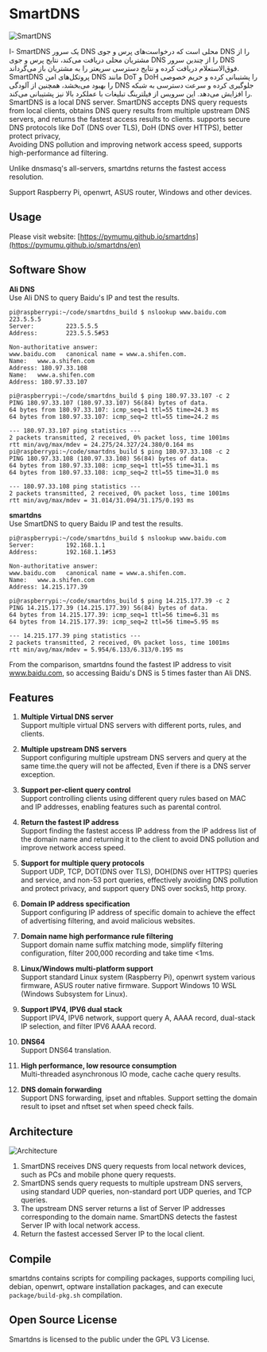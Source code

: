 # SmartDNS

![SmartDNS](doc/smartdns-banner.png)

ا- SmartDNS یک سرور DNS محلی است که درخواست‌های پرس و جوی DNS را از مشتریان محلی دریافت می‌کند، نتایج پرس و جوی DNS را از چندین سرور DNS فوق‌الاستعلام دریافت کرده و نتایج دسترسی سریعتر را به مشتریان باز می‌گرداند. SmartDNS پروتکل‌های امن DNS مانند DoT و DoH را پشتیبانی کرده و حریم خصوصی را بهبود می‌بخشد، همچنین از آلودگی DNS جلوگیری کرده و سرعت دسترسی به شبکه را افزایش می‌دهد. این سرویس از فیلترینگ تبلیغات با عملکرد بالا نیز پشتیبانی می‌کند.
SmartDNS is a local DNS server. SmartDNS accepts DNS query requests from local clients, obtains DNS query results from multiple upstream DNS servers, and returns the fastest access results to clients. supports secure DNS protocols like DoT (DNS over TLS), DoH (DNS over HTTPS), better protect privacy,  
Avoiding DNS pollution and improving network access speed, supports high-performance ad filtering.

Unlike dnsmasq's all-servers, smartdns returns the fastest access resolution.

Support Raspberry Pi, openwrt, ASUS router, Windows and other devices.  

## Usage

Please visit website: [https://pymumu.github.io/smartdns](https://pymumu.github.io/smartdns/en)

## Software Show

**Ali DNS**  
Use Ali DNS to query Baidu's IP and test the results.  

```shell
pi@raspberrypi:~/code/smartdns_build $ nslookup www.baidu.com 223.5.5.5
Server:         223.5.5.5
Address:        223.5.5.5#53

Non-authoritative answer:
www.baidu.com   canonical name = www.a.shifen.com.
Name:   www.a.shifen.com
Address: 180.97.33.108
Name:   www.a.shifen.com
Address: 180.97.33.107

pi@raspberrypi:~/code/smartdns_build $ ping 180.97.33.107 -c 2
PING 180.97.33.107 (180.97.33.107) 56(84) bytes of data.
64 bytes from 180.97.33.107: icmp_seq=1 ttl=55 time=24.3 ms
64 bytes from 180.97.33.107: icmp_seq=2 ttl=55 time=24.2 ms

--- 180.97.33.107 ping statistics ---
2 packets transmitted, 2 received, 0% packet loss, time 1001ms
rtt min/avg/max/mdev = 24.275/24.327/24.380/0.164 ms
pi@raspberrypi:~/code/smartdns_build $ ping 180.97.33.108 -c 2
PING 180.97.33.108 (180.97.33.108) 56(84) bytes of data.
64 bytes from 180.97.33.108: icmp_seq=1 ttl=55 time=31.1 ms
64 bytes from 180.97.33.108: icmp_seq=2 ttl=55 time=31.0 ms

--- 180.97.33.108 ping statistics ---
2 packets transmitted, 2 received, 0% packet loss, time 1001ms
rtt min/avg/max/mdev = 31.014/31.094/31.175/0.193 ms
```

**smartdns**  
Use SmartDNS to query Baidu IP and test the results.

```shell
pi@raspberrypi:~/code/smartdns_build $ nslookup www.baidu.com
Server:         192.168.1.1
Address:        192.168.1.1#53

Non-authoritative answer:
www.baidu.com   canonical name = www.a.shifen.com.
Name:   www.a.shifen.com
Address: 14.215.177.39

pi@raspberrypi:~/code/smartdns_build $ ping 14.215.177.39 -c 2
PING 14.215.177.39 (14.215.177.39) 56(84) bytes of data.
64 bytes from 14.215.177.39: icmp_seq=1 ttl=56 time=6.31 ms
64 bytes from 14.215.177.39: icmp_seq=2 ttl=56 time=5.95 ms

--- 14.215.177.39 ping statistics ---
2 packets transmitted, 2 received, 0% packet loss, time 1001ms
rtt min/avg/max/mdev = 5.954/6.133/6.313/0.195 ms

```

From the comparison, smartdns found the fastest IP address to visit www.baidu.com, so accessing Baidu's DNS is 5 times faster than Ali DNS.

## Features

1. **Multiple Virtual DNS server**  
   Support multiple virtual DNS servers with different ports, rules, and clients.

1. **Multiple upstream DNS servers**  
   Support configuring multiple upstream DNS servers and query at the same time.the query will not be affected, Even if there is a DNS server exception.  

1. **Support per-client query control**  
   Support controlling clients using different query rules based on MAC and IP addresses, enabling features such as parental control.  

1. **Return the fastest IP address**  
   Support finding the fastest access IP address from the IP address list of the domain name and returning it to the client to avoid DNS pollution and improve network access speed.

1. **Support for multiple query protocols**  
   Support UDP, TCP, DOT(DNS over TLS), DOH(DNS over HTTPS) queries and service, and non-53 port queries, effectively avoiding DNS pollution and protect privacy, and support query DNS over socks5, http proxy.

1. **Domain IP address specification**  
   Support configuring IP address of specific domain to achieve the effect of advertising filtering, and avoid malicious websites.

1. **Domain name high performance rule filtering**  
   Support domain name suffix matching mode, simplify filtering configuration, filter 200,000 recording and take time <1ms.

1. **Linux/Windows multi-platform support**  
   Support standard Linux system (Raspberry Pi), openwrt system various firmware, ASUS router native firmware. Support Windows 10 WSL (Windows Subsystem for Linux).

1. **Support IPV4, IPV6 dual stack**  
   Support IPV4, IPV6 network, support query A, AAAA record, dual-stack IP selection, and filter IPV6 AAAA record.

1. **DNS64**  
   Support DNS64 translation.

1. **High performance, low resource consumption**  
   Multi-threaded asynchronous IO mode, cache cache query results.

1. **DNS domain forwarding**  
   Support DNS forwarding, ipset and nftables. Support setting the domain result to ipset and nftset set when speed check fails.

## Architecture

![Architecture](doc/architecture.png)

1. SmartDNS receives DNS query requests from local network devices, such as PCs and mobile phone query requests.
1. SmartDNS sends query requests to multiple upstream DNS servers, using standard UDP queries, non-standard port UDP queries, and TCP queries.
1. The upstream DNS server returns a list of Server IP addresses corresponding to the domain name. SmartDNS detects the fastest Server IP with local network access.
1. Return the fastest accessed Server IP to the local client.

## Compile

smartdns contains scripts for compiling packages, supports compiling luci, debian, openwrt, optware installation packages, and can execute `package/build-pkg.sh` compilation.

## Open Source License

Smartdns is licensed to the public under the GPL V3 License.
